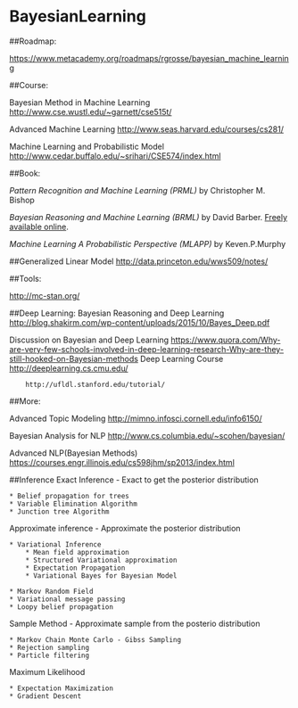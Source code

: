 # BayesianLearning


##Roadmap:

https://www.metacademy.org/roadmaps/rgrosse/bayesian_machine_learning

##Course:

Bayesian Method in Machine Learning
http://www.cse.wustl.edu/~garnett/cse515t/

Advanced Machine Learning
http://www.seas.harvard.edu/courses/cs281/

Machine Learning and Probabilistic Model
http://www.cedar.buffalo.edu/~srihari/CSE574/index.html

##Book:

*Pattern Recognition and Machine Learning (PRML)* by Christopher M. Bishop

*Bayesian Reasoning and Machine Learning (BRML)* by David Barber. [Freely available online](http://www.cs.ucl.ac.uk/staff/d.barber/brml/).

*Machine Learning A Probabilistic Perspective (MLAPP)* by Keven.P.Murphy

##Generalized Linear Model
http://data.princeton.edu/wws509/notes/

##Tools:

http://mc-stan.org/

##Deep Learning:
Bayesian Reasoning and Deep Learning
http://blog.shakirm.com/wp-content/uploads/2015/10/Bayes_Deep.pdf

Discussion on Bayesian and Deep Learning
https://www.quora.com/Why-are-very-few-schools-involved-in-deep-learning-research-Why-are-they-still-hooked-on-Bayesian-methods
Deep Learning Course
		http://deeplearning.cs.cmu.edu/

		http://ufldl.stanford.edu/tutorial/

##More:

Advanced Topic Modeling
http://mimno.infosci.cornell.edu/info6150/

Bayesian Analysis for NLP
http://www.cs.columbia.edu/~scohen/bayesian/

Advanced NLP(Bayesian Methods)
https://courses.engr.illinois.edu/cs598jhm/sp2013/index.html

##Inference
Exact Inference  - Exact to get the posterior distribution

	* Belief propagation for trees
	* Variable Elimination Algorithm
	* Junction tree Algorithm

Approximate inference - Approximate the posterior distribution

	* Variational Inference
		* Mean field approximation
		* Structured Variational approximation
		* Expectation Propagation
		* Variational Bayes for Bayesian Model

	* Markov Random Field
	* Variational message passing
	* Loopy belief propagation

Sample Method - Approximate sample from the posterio distribution

	* Markov Chain Monte Carlo - Gibss Sampling
	* Rejection sampling
	* Particle filtering

Maximum Likelihood

	* Expectation Maximization 
	* Gradient Descent


